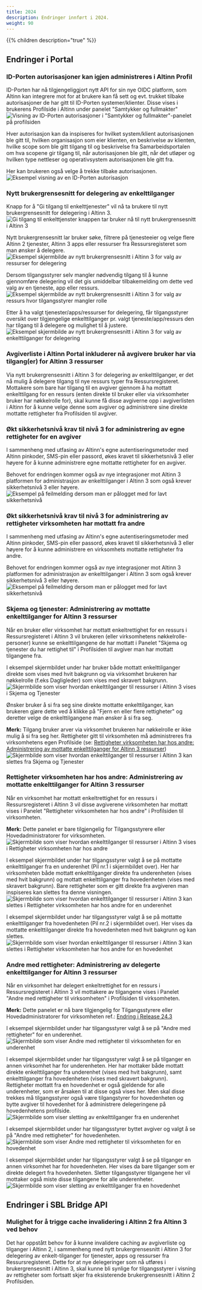 ```yaml
---
title: 2024
description: Endringer innført i 2024.
weight: 90
---
```


{{% children description="true" %}}

## Endringer i Portal

### ID-Porten autorisasjoner kan igjen administreres i Altinn Profil

ID-Porten har nå tilgjengeliggjort nytt API for sin nye OIDC platform, som Altinn kan integrere mot for at brukere kan få sett og evt. trukket tilbake autorisasjoner de har gitt til ID-Porten systemer/klienter.
Disse vises i brukerens Profilside i Altinn under panelet "Samtykker og fullmakter"
![Visning av ID-Porten autorisasjoner i "Samtykker og fullmakter"-panelet på profilsiden](IdPortenAuthsProfile.png)

Hver autorisasjon kan da inspiseres for hvilket system/klient autorisasjonen ble gitt til, hvilken organisasjon som eier klienten, en beskrivelse av klienten, hvilke scope som ble gitt tilgang til og beskrivelse fra Samarbeidsportalen om hva scopene gir tilgang til, når autorisasjonen ble gitt, når det utløper og hvilken type nettleser og operativsystem autorisasjonen ble gitt fra.

Her kan brukeren også velge å trekke tilbake autorisasjonen.
![Eksempel visning av en ID-Porten autorisasjon](IdPortenAuthExample.png)

### Nytt brukergrensesnitt for delegering av enkelttilganger

Knapp for å "Gi tilgang til enkelttjenester" vil nå ta brukere til nytt brukergrensesnitt for delegering i Altinn 3.
![Gi tilgang til enkelttjenster knappen tar bruker nå til nytt brukergrensesnitt i Altinn 3](NyEnkeltTilgangDelegeringKnapp.png)

Nytt brukergrensesnitt lar bruker søke, filtrere på tjenesteeier og velge flere Altinn 2 tjenester, Altinn 3 apps eller ressurser fra Ressursregisteret som man ønsker å delegere.
![Eksempel skjermbilde av nytt brukergrensesnitt i Altinn 3 for valg av ressurser for delegering](NyEnkeltTilgangDelegeringAltinn3UIValgAvRessurser.png)

Dersom tilgangsstyrer selv mangler nødvendig tilgang til å kunne gjennomføre delegering vil det gis umiddelbar tilbakemelding om dette ved valg av en tjeneste, app eller ressurs.
![Eksempel skjermbilde av nytt brukergrensesnitt i Altinn 3 for valg av ressurs hvor tilgangsstyrer mangler rolle](NyEnkeltTilgangDelegeringAltinn3UIValgAvRessurserManglerRolle.png)

Etter å ha valgt tjenester/apps/ressurser for delegering, får tilgangsstyrer oversikt over tilgjengelige enkelttilganger pr. valgt tjeneste/app/ressurs den har tilgang til å delegere og mulighet til å justere.
![Eksempel skjermbilde av nytt brukergrensesnitt i Altinn 3 for valg av enkelttilganger for delegering](NyEnkeltTilgangDelegeringAltinn3UIValgAvEnkeltTilganger.png)

### Avgiverliste i Altinn Portal inkluderer nå avgivere bruker har via tilgang(er) for Altinn 3 ressurser

Via nytt brukergrensesnitt i Altinn 3 for delegering av enkelttilganger, er det nå mulig å delegere tilgang til nye ressurs typer fra Ressursregisteret.
Mottakere som bare har tilgang til en avgiver gjennom å ha mottatt enkelttilgang for en ressurs (enten direkte til bruker eller via virksomheter bruker har nøkkelrolle for), skal kunne få disse avgiverne opp i avgiverlisten i Altinn for å kunne velge denne som avgiver og administrere sine direkte mottatte rettigheter fra Profilsiden til avgiver.

### Økt sikkerhetsnivå krav til nivå 3 for administrering av egne rettigheter for en avgiver

I sammenheng med utfasing av Altinn's egne autentiseringsmetoder med Altinn pinkoder, SMS-pin eller passord, økes kravet til sikkerhetsnivå 3 eller høyere for å kunne administrere egne mottatte rettigheter for en avgiver.

Behovet for endringen kommer også av nye integrasjoner mot Altinn 3 platformen for administrasjon av enkelttilganger i Altinn 3 som også krever sikkerhetsnivå 3 eller høyere.
![Eksempel på feilmelding dersom man er pålogget med for lavt sikkerhetsnivå](SecLvl3KravSkjemaOgTjenester.png)

### Økt sikkerhetsnivå krav til nivå 3 for administrering av rettigheter virksomheten har mottatt fra andre

I sammenheng med utfasing av Altinn's egne autentiseringsmetoder med Altinn pinkoder, SMS-pin eller passord, økes kravet til sikkerhetsnivå 3 eller høyere for å kunne administrere en virksomhets mottatte rettigheter fra andre.

Behovet for endringen kommer også av nye integrasjoner mot Altinn 3 platformen for administrasjon av enkelttilganger i Altinn 3 som også krever sikkerhetsnivå 3 eller høyere.
![Eksempel på feilmelding dersom man er pålogget med for lavt sikkerhetsnivå](SecLvl3KravAndreMedRettigheterTilVirksomheten.png)

### Skjema og tjenester: Administrering av mottatte enkelttilganger for Altinn 3 ressurser

Når en bruker eller virksomhet har mottatt enkeltrettighet for en ressurs i Ressursregisteret i Altinn 3 vil brukeren (eller virksomhetens nøkkelrolle-personer) kunne se enkelttilgangene de har mottatt i Panelet "Skjema og tjenester du har rettighet til" i Profilsiden til avgiver man har mottatt tilgangene fra.

I eksempel skjermbildet under har bruker både mottatt enkelttilganger direkte som vises med hvit bakgrunn og via virksomhet brukeren har nøkkelrolle (f.eks Dagligleder) som vises med skravert bakgrunn.
![Skjermbilde som viser hvordan enkelttilganger til ressurser i Altinn 3 vises i Skjema og Tjenester](SkjemaOgTjenesterEnkeltTilgangViserAltinn3Ressurser.png)

Ønsker bruker å si fra seg sine direkte mottatte enkelttilganger, kan brukeren gjøre dette ved å klikke på "Fjern en eller flere rettigheter" og deretter velge de enkelttilgangene man ønsker å si fra seg.

**Merk:** Tilgang bruker arver via virksomhet brukeren har nøkkelrolle er ikke mulig å si fra seg her. Rettigheter gitt til virksomheten må administreres fra virksomhetens egen Profilside (se: [Rettigheter virksomheten har hos andre: Administrering av mottatte enkelttilganger for Altinn 3 ressurser](#rettigheter-virksomheten-har-hos-andre-administrering-av-mottatte-enkelttilganger-for-altinn-3-ressurser))
![Skjermbilde som viser hvordan enkelttilganger til ressurser i Altinn 3 kan slettes fra Skjema og Tjenester](SkjemaOgTjenesterEnkeltTilgangSlettingAvAltinn3Ressurser.png)

### Rettigheter virksomheten har hos andre: Administrering av mottatte enkelttilganger for Altinn 3 ressurser

Når en virksomhet har mottatt enkeltrettighet for en ressurs i Ressursregisteret i Altinn 3 vil disse avgiverene virksomheten har mottatt vises i Panelet "Rettigheter virksomheten har hos andre" i Profilsiden til virksomheten.

**Merk:** Dette panelet er bare tilgjengelig for Tilgangsstyrere eller Hovedadministratorer for virksomheten.
![Skjermbilde som viser hvordan enkelttilganger til ressurser i Altinn 3 vises i Rettigheter virksomheten har hos andre](RettigheterVirksomhetenHarHosAndre.png)

I eksempel skjermbildet under har tilgangsstyrer valgt å se på mottatte enkelttilganger fra en underenhet (Pil nr.1 i skjermbildet over). Her har virksomheten både mottatt enkelttilganger direkte fra underenheten (vises med hvit bakgrunn) og mottatt enkelttilganger fra hovedenheten (vises med skravert bakgrunn).
Bare rettigheter som er gitt direkte fra avgiveren man inspiseres kan slettes fra denne visningen.
![Skjermbilde som viser hvordan enkelttilganger til ressurser i Altinn 3 kan slettes i Rettigheter virksomheten har hos andre for en underenhet](RettigheterVirksomhetenHarHosAndreUnderenhetVisningOgSlettingAvAltinn3Ressurs.png)

I eksempel skjermbildet under har tilgangsstyrer valgt å se på mottatte enkelttilganger fra hovedenheten (Pil nr.2 i skjermbildet over). Her vises da mottatte enkelttilganger direkte fra hovedenheten med hvit bakgrunn og kan slettes.
![Skjermbilde som viser hvordan enkelttilganger til ressurser i Altinn 3 kan slettes i Rettigheter virksomheten har hos andre for en hovedenhet](RettigheterVirksomhetenHarHosAndreHovedenhetVisningOgSlettingAvAltinn3Ressurs.png)

### Andre med rettigheter: Administrering av delegerte enkelttilganger for Altinn 3 ressurser

Når en virksomhet har delegert enkeltrettighet for en ressurs i Ressursregisteret i Altinn 3 vil mottakere av tilgangene vises i Panelet "Andre med rettigheter til virksomheten" i Profilsiden til virksomheten.

**Merk:** Dette panelet er nå bare tilgjengelig for Tilgangsstyrere eller Hovedadministratorer for virksomheten ref.: [Endring i Release 24.3](../../2024/24-03/#innsyn-i-andre-med-rettigheter-for-virksomheter-krever-nå-tilgangsstyring-el-hovedadministrator-rolle-samt-sikkerhetsnivå-3)

I eksempel skjermbildet under har tilgangsstyrer valgt å se på "Andre med rettigheter" for en underenhet.
![Skjermbilde som viser Andre med rettigheter til virksomheten for en underenhet](AndreMedRettigheterUnderenhet.png)

I eksempel skjermbildet under har tilgangsstyrer valgt å se på tilganger en annen virksomhet har for underenheten. Her har mottaker både mottatt direkte enkelttilganger fra underenhet (vises med hvit bakgrunn), samt enkelttilganger fra hovedenheten (vises med skravert bakgrunn).
Rettigheter mottatt fra en hovedenhet er også gjeldende for alle underenheter, som er årsaken til at disse også vises her. Men skal disse trekkes må tilgangsstyrer også være tilgangstyrer for hovedenheten og bytte avgiver til hovedenhet for å administrere delegeringene på hovedenhetens profilside.
![Skjermbilde som viser sletting av enkelttilganger fra en underenhet](AndreMedRettigheterUnderenhetSlettingAvAltinn3Ressurser.png)

I eksempel skjermbildet under har tilgangsstyrer byttet avgiver og valgt å se på "Andre med rettigheter" for hovedenheten.
![Skjermbilde som viser Andre med rettigheter til virksomheten for en hovedenhet](AndreMedRettigheterHovedenhet.png)

I eksempel skjermbildet under har tilgangsstyrer valgt å se på tilganger en annen virksomhet har for hovedenheten. Her vises da bare tilganger som er direkte delegert fra hovedenheten. Sletter tilgangsstyrer tilgangene her vil mottaker også miste disse tilgangene for alle underenheter.
![Skjermbilde som viser sletting av enkelttilganger fra en hovedenhet](AndreMedRettigheterHovedenhetSlettingAvAltinn3Ressurser.png)

## Endringer i SBL Bridge API

### Mulighet for å trigge cache invalidering i Altinn 2 fra Altinn 3 ved behov

Det har oppstått behov for å kunne invalidere caching av avgiverliste og tilganger i Altinn 2, i sammenheng med nytt brukergrensesnitt i Altinn 3 for delegering av enkelt-tilganger for tjenester, apps og ressurser fra Ressursregisteret.
Dette for at nye delegeringer som nå utføres i brukergrensesnitt i Altinn 3, skal kunne bli synlige for tilgangsstyrer i visning av rettigheter som fortsatt skjer fra eksisterende brukergrensesnitt i Altinn 2 Profilsiden.
